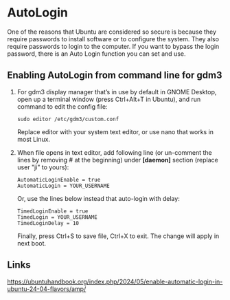# AutoLogin

One of the reasons that Ubuntu are considered so secure is because they require passwords to install 
software or to configure the system. They also require passwords to login to the computer. If you 
want to bypass the login password, there is an Auto Login function you can set and use.

## Enabling AutoLogin from command line for gdm3

1. For gdm3 display manager that’s in use by default in GNOME Desktop, open up a terminal window 
   (press Ctrl+Alt+T in Ubuntu), and run command to edit the config file:

   ```
   sudo editor /etc/gdm3/custom.conf
   ```

   Replace editor with your system text editor, or use nano that works in most Linux.

2. When file opens in text editor, add following line (or un-comment the lines by removing # at the 
   beginning) under **\[daemon]** section (replace user "ji" to yours):

   ```
   AutomaticLoginEnable = true
   AutomaticLogin = YOUR_USERNAME
   ```

   Or, use the lines below instead that auto-login with delay:

   ```
   TimedLoginEnable = true
   TimedLogin = YOUR_USERNAME
   TimedLoginDelay = 10
   ```

   Finally, press Ctrl+S to save file, Ctrl+X to exit. The change will apply in next boot.

## Links

https://ubuntuhandbook.org/index.php/2024/05/enable-automatic-login-in-ubuntu-24-04-flavors/amp/